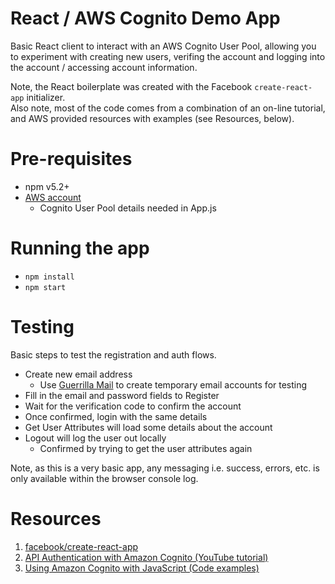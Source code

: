 # React / AWS Cognito Demo App
Basic React client to interact with an AWS Cognito User Pool, allowing you to experiment with creating new users, verifing the account and logging into the account / accessing account information.

Note, the React boilerplate was created with the Facebook `create-react-app` initializer.  
Also note, most of the code comes from a combination of an on-line tutorial, and AWS provided resources with examples (see Resources, below).

# Pre-requisites
* npm v5.2+
* [AWS account](https://aws.amazon.com)
  - Cognito User Pool details needed in App.js

# Running the app
* `npm install`
* `npm start`

# Testing

Basic steps to test the registration and auth flows.

* Create new email address
  - Use [Guerrilla Mail](https://www.guerrillamail.com/) to create temporary email accounts for testing
* Fill in the email and password fields to Register
* Wait for the verification code to confirm the account
* Once confirmed, login with the same details
* Get User Attributes will load some details about the account
* Logout will log the user out locally
  - Confirmed by trying to get the user attributes again

Note, as this is a very basic app, any messaging i.e. success, errors, etc. is only available within the browser console log.
  
# Resources
1. [facebook/create-react-app](https://github.com/facebook/create-react-app/blob/master/README.md#creating-an-app)
2. [API Authentication with Amazon Cognito (YouTube tutorial)](https://www.youtube.com/watch?v=TowcW1aTDqE&t=1047s)
3. [Using Amazon Cognito with JavaScript (Code examples)](https://docs.aws.amazon.com/cognito/latest/developerguide/using-amazon-cognito-user-identity-pools-javascript-examples.html)
